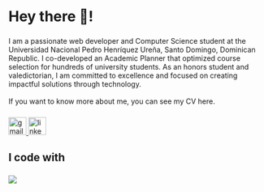 <h1 align="left">Hey there 👋!</h1>

###

<p align="left">I am a passionate web developer and Computer Science student at the Universidad Nacional Pedro Henríquez Ureña, Santo Domingo, Dominican Republic. I co-developed an Academic Planner that optimized course selection for hundreds of university students. As an honors student and valedictorian, I am committed to excellence and focused on creating impactful solutions through technology.<br><br>If you want to know more about me, you can see my CV here.</p>

###



<div align="left">
  <a href="pablolorenzo802@gmail.com" target="_blank">
    <img src="https://img.shields.io/static/v1?message=Gmail&logo=gmail&label=&color=D14836&logoColor=white&labelColor=&style=for-the-badge" height="35" alt="gmail logo"  />
  </a>
  <a href="kedin.com/in/https://www.linkedin.com/in/pablo-lorenzo-m%C3%A9ndez//" target="_blank">
    <img src="https://img.shields.io/static/v1?message=LinkedIn&logo=linkedin&label=&color=0077B5&logoColor=white&labelColor=&style=for-the-badge" height="35" alt="linkedin logo"  />
  </a>
</div>

###

<h2 align="left">I code with</h2>

###

<div align="left">
 <img src="https://skillicons.dev/icons?i=python,cs,javascript,java,django,net,flask,react" />
</div>

###

